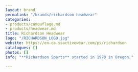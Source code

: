 ```yaml
---
layout: brand
permalink: "/brands/richardson-headwear"
categories:
- products/camouflage.md
- products/headwear.md
title: Richardson Headwear
logo: "/RICHARDSON_LOGO.jpg"
website: https://en-ca.ssactivewear.com/ps/richardson
catalogues: []
photos: []
info: "**Richardson Sports** started in 1970 in Oregon."

---
```

